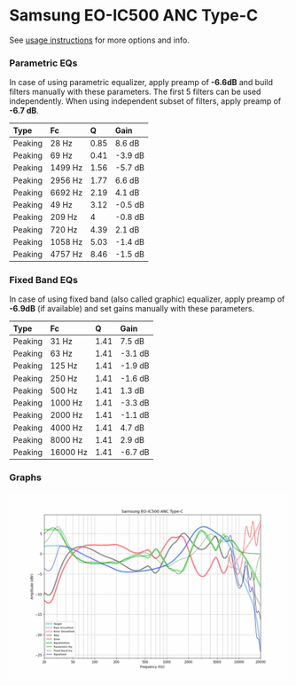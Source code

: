 # Samsung EO-IC500 ANC Type-C
See [usage instructions](https://github.com/jaakkopasanen/AutoEq#usage) for more options and info.

### Parametric EQs
In case of using parametric equalizer, apply preamp of **-6.6dB** and build filters manually
with these parameters. The first 5 filters can be used independently.
When using independent subset of filters, apply preamp of **-6.7 dB**.

| Type    | Fc      |    Q | Gain    |
|:--------|:--------|:-----|:--------|
| Peaking | 28 Hz   | 0.85 | 8.6 dB  |
| Peaking | 69 Hz   | 0.41 | -3.9 dB |
| Peaking | 1499 Hz | 1.56 | -5.7 dB |
| Peaking | 2956 Hz | 1.77 | 6.6 dB  |
| Peaking | 6692 Hz | 2.19 | 4.1 dB  |
| Peaking | 49 Hz   | 3.12 | -0.5 dB |
| Peaking | 209 Hz  | 4    | -0.8 dB |
| Peaking | 720 Hz  | 4.39 | 2.1 dB  |
| Peaking | 1058 Hz | 5.03 | -1.4 dB |
| Peaking | 4757 Hz | 8.46 | -1.5 dB |

### Fixed Band EQs
In case of using fixed band (also called graphic) equalizer, apply preamp of **-6.9dB**
(if available) and set gains manually with these parameters.

| Type    | Fc       |    Q | Gain    |
|:--------|:---------|:-----|:--------|
| Peaking | 31 Hz    | 1.41 | 7.5 dB  |
| Peaking | 63 Hz    | 1.41 | -3.1 dB |
| Peaking | 125 Hz   | 1.41 | -1.9 dB |
| Peaking | 250 Hz   | 1.41 | -1.6 dB |
| Peaking | 500 Hz   | 1.41 | 1.3 dB  |
| Peaking | 1000 Hz  | 1.41 | -3.3 dB |
| Peaking | 2000 Hz  | 1.41 | -1.1 dB |
| Peaking | 4000 Hz  | 1.41 | 4.7 dB  |
| Peaking | 8000 Hz  | 1.41 | 2.9 dB  |
| Peaking | 16000 Hz | 1.41 | -6.7 dB |

### Graphs
![](./Samsung%20EO-IC500%20ANC%20Type-C.png)